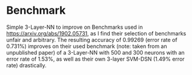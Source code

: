 # Benchmark
Simple 3-Layer-NN to improve on Benchmarks used in https://arxiv.org/abs/1902.05731, as I find their selection of benchmarks unfair and arbitrary. 
The resulting accuracy of 0.99269 (error rate of 0.731%) improves on their used benchmark (note: taken from an unpublished paper) of a 3-Layer-NN with 500 and 300 neurons with an error rate of 1.53%, as well as their own 3-layer SVM-DSN (1.49% error rate) drastically.
